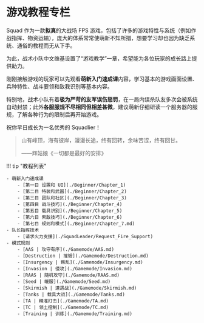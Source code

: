 # 游戏教程专栏


Squad 作为一款**拟真**的大战场 FPS 游戏，包括了许多的游戏特性与系统（例如作战指挥、物资运输），庞大的体系常常使萌新不知所措，想要学习却也因为缺乏系统、通俗的教程而无从下手。

为此，战术小队中文维基设置了“游戏教学”一章，希望能为各位玩家的成长路上提供助力。

刚刚接触游戏的玩家可以先观看**萌新入门速成课**内容，学习基本的游戏画面设置、兵种特性、战斗要领和敌我识别等基本内容。

特别地，战术小队有着**极为严苛的友军误伤惩罚**，在一局内误杀队友多次会被系统自动封禁；此外**各服服规不尽相同但相差甚微**，建议萌新仔细研读一个服务器的服规，了解各种行为的限制后再开始游戏。

祝你早日成长为一名优秀的 Squadlier！

> 山有峰顶，海有彼岸，漫漫长途，终有回转，余味苦涩，终有回甘。 
>
>——辉姑娘《一切都是最好的安排》

!!! tip "教程列表"

    - 萌新入门速成课
        - [第一目 设置和 UI](./Beginner/Chapter_1)
        - [第二目 特装和武器](./Beginner/Chapter_2)
        - [第三目 团队和社区](./Beginner/Chapter_3)
        - [第四目 战斗技巧](./Beginner/Chapter_4)
        - [第五目 载具识别](./Beginner/Chapter_5)
        - [第六目 索敌技巧](./Beginner/Chapter_6)
        - [第七目 规则和模式](./Beginner/Chapter_7.md)
    - 队长指挥技术
        - [请求火力支援](./SquadLeader/Request_Fire_Support)
    - 模式规则
        - [AAS | 攻守有序](./Gamemode/AAS.md)
        - [Destruction | 摧毁](./Gamemode/Destruction.md)
        - [Insurgency | 叛乱](./Gamemode/Insurgency.md)
        - [Invasion | 侵攻](./Gamemode/Invasion.md)
        - [RAAS | 随机攻守](./Gamemode/RAAS.md)
        - [Seed | 暖服](./Gamemode/Seed.md)
        - [Skirmish | 遭遇战](./Gamemode/Skirmish.md)
        - [Tanks | 载具大战](./Gamemode/Tanks.md)
        - [TA | 精准打击](./Gamemode/TA.md)
        - [TC | 领土控制](./Gamemode/TC.md)
        - [Training | 训练](./Gamemode/Training.md)